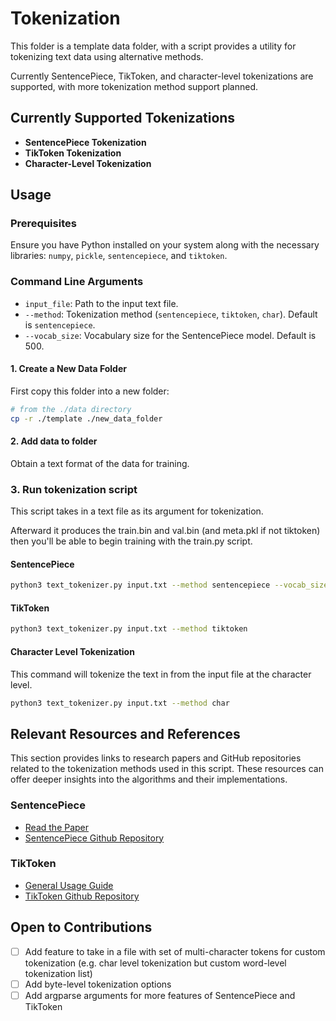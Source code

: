 # Tokenization

This folder is a template data folder, with a script provides a utility for
tokenizing text data using alternative methods.

Currently SentencePiece, TikToken, and character-level tokenizations are
supported, with more tokenization method support planned.

## Currently Supported Tokenizations

- **SentencePiece Tokenization**
- **TikToken Tokenization**
- **Character-Level Tokenization**

## Usage

### Prerequisites

Ensure you have Python installed on your system along with the necessary libraries: `numpy`, `pickle`, `sentencepiece`, and `tiktoken`.

### Command Line Arguments

- `input_file`: Path to the input text file.
- `--method`: Tokenization method (`sentencepiece`, `tiktoken`, `char`). Default is `sentencepiece`.
- `--vocab_size`: Vocabulary size for the SentencePiece model. Default is 500.

#### 1. Create a New Data Folder

First copy this folder into a new folder:

```bash
# from the ./data directory
cp -r ./template ./new_data_folder
```

#### 2. Add data to folder

Obtain a text format of the data for training.

### 3. Run tokenization script

This script takes in a text file as its argument for tokenization.

Afterward it produces the train.bin and val.bin (and meta.pkl if not tiktoken)
then you'll be able to begin training with the train.py script.

#### SentencePiece

```bash
python3 text_tokenizer.py input.txt --method sentencepiece --vocab_size 1000
```

#### TikToken

```bash
python3 text_tokenizer.py input.txt --method tiktoken
```
#### Character Level Tokenization

This command will tokenize the text in from the input file at the character level.

```bash
python3 text_tokenizer.py input.txt --method char
```

## Relevant Resources and References

This section provides links to research papers and GitHub repositories related to the tokenization methods used in this script. These resources can offer deeper insights into the algorithms and their implementations.

### SentencePiece

- [Read the Paper](https://arxiv.org/abs/1808.06226)
- [SentencePiece Github Repository](https://github.com/google/sentencepiece)

### TikToken

- [General Usage Guide](https://github.com/openai/openai-cookbook/blob/main/examples/How_to_count_tokens_with_tiktoken.ipynb)
- [TikToken Github Repository](https://github.com/openai/tiktoken)

## Open to Contributions

- [ ] Add feature to take in a file with set of multi-character tokens for custom tokenization (e.g. char level tokenization but custom word-level tokenization list)
- [ ] Add byte-level tokenization options
- [ ] Add argparse arguments for more features of SentencePiece and TikToken
